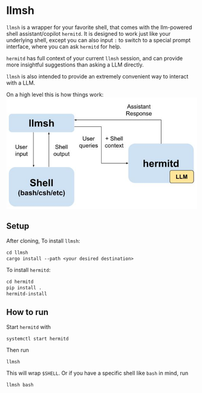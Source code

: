 # llmsh
`llmsh` is a wrapper for your favorite shell, that comes with the llm-powered shell assistant/copilot `hermitd`. It is designed to work just like your underlying shell, except you can also input `:` to switch to a special prompt interface, where you can ask `hermitd` for help.

`hermitd` has full context of your current `llmsh` session, and can provide more insightful suggestions than asking a LLM directly. 

`llmsh` is also intended to provide an extremely convenient way to interact with a LLM.

On a high level this is how things work:
![image](architecture_overview.jpg)

## Setup
After cloning,
To install `llmsh`:
```shell
cd llmsh
cargo install --path <your desired destination>
```
To install `hermitd`:
```shell
cd hermitd
pip install .
hermitd-install
```

## How to run
Start `hermitd` with 
```shell
systemctl start hermitd
```
Then run
```shell
llmsh
```
This will wrap `$SHELL`. Or if you have a specific shell like `bash` in mind, run
```shell
llmsh bash
```
